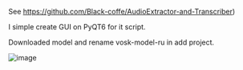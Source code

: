See https://github.com/Black-coffe/AudioExtractor-and-Transcriber)

I simple create GUI on PyQT6 for it script.

Downloaded model and rename vosk-model-ru in add project.

![image](https://github.com/Pavel-Robot/GUItranscribing/assets/50141984/77d40b28-707f-4a91-b197-8c768521ab1e)
